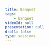 ```yaml
---
title: Banquet
tags:
    - banquet
videoId: null
presentation: null
draft: false
type: sessions
---
```


